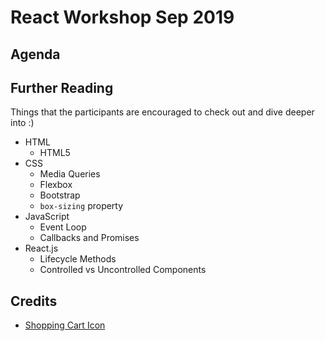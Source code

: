 # React Workshop Sep 2019

## Agenda

## Further Reading

Things that the participants are encouraged to check out and dive deeper into :)

- HTML
  - HTML5
- CSS
  - Media Queries
  - Flexbox
  - Bootstrap
  - `box-sizing` property
- JavaScript
  - Event Loop
  - Callbacks and Promises
- React.js
  - Lifecycle Methods
  - Controlled vs Uncontrolled Components

## Credits

- [Shopping Cart Icon](https://www.flaticon.com/free-icon/cart_138251#term=cart&page=1&position=16)
